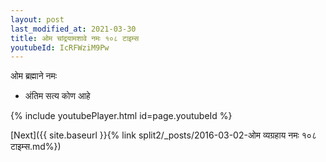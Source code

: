```yaml
---
layout: post
last_modified_at: 2021-03-30
title: ओम चांद्रयामशावे नमः १०८ टाइम्स
youtubeId: IcRFWziM9Pw
---
```

 
 
 ओम ब्रह्माने नमः  
 
 -  अंतिम सत्य कोण आहे 
 
  
 
  
 
 
 
 
 
 


{% include youtubePlayer.html id=page.youtubeId %}
 
[Next]({{ site.baseurl }}{% link  split2/_posts/2016-03-02-ओम व्यग्रहाय नमः १०८ टाइम्स.md%})
 
